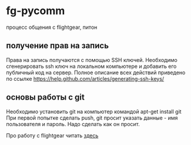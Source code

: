 # fg-pycomm
процесс общения с flightgear, питон
## получение прав на запись
Права на запись получаются с помощью SSH ключей. Необходимо сгенерировать ssh ключ на локальном компьютере и добавить его публичный код на сервер. Полное описание всех действий приведено по ссылке https://help.github.com/articles/generating-ssh-keys/

## основы работы с git
Необходимо установить git на компьютер командой apt-get install git
При первой попытке сделать push, git просит указать данные - имя пользователя и пароль. Надо сделать как он просит.

Про работу с flightgear читать [здесь](flightgear.md)

